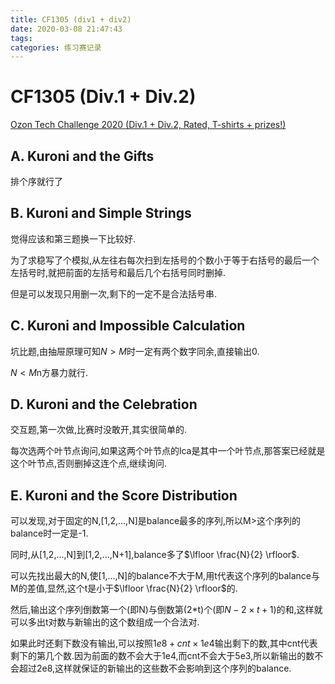 ```yaml
---
title: CF1305 (div1 + div2)
date: 2020-03-08 21:47:43
tags:
categories: 练习赛记录
---
```


# CF1305 (Div.1 + Div.2)

[Ozon Tech Challenge 2020 (Div.1 + Div.2, Rated, T-shirts + prizes!)](https://codeforces.com/contest/1305)

## A. Kuroni and the Gifts

排个序就行了

<!--more-->

## B. Kuroni and Simple Strings

觉得应该和第三题换一下比较好.

为了求稳写了个模拟,从左往右每次扫到左括号的个数小于等于右括号的最后一个左括号时,就把前面的左括号和最后几个右括号同时删掉.

但是可以发现只用删一次,剩下的一定不是合法括号串.

## C. Kuroni and Impossible Calculation

坑比题,由抽屉原理可知$N > M$时一定有两个数字同余,直接输出0.

$N < M$n方暴力就行.

## D. Kuroni and the Celebration

交互题,第一次做,比赛时没敢开,其实很简单的.

每次选两个叶节点询问,如果这两个叶节点的lca是其中一个叶节点,那答案已经就是这个叶节点,否则删掉这连个点,继续询问.

## E. Kuroni and the Score Distribution

可以发现,对于固定的N,[1,2,...,N]是balance最多的序列,所以M>这个序列的balance时一定是-1.

同时,从[1,2,...,N]到[1,2,...,N+1],balance多了$\lfloor \frac{N}{2} \rfloor$.

可以先找出最大的N,使[1,...,N]的balance不大于M,用t代表这个序列的balance与M的差值,显然,这个t是小于$\lfloor \frac{N}{2} \rfloor$的.

然后,输出这个序列倒数第一个(即N)与倒数第(2*t)个(即$N-2\times t+1$)的和,这样就可以多出t对数与新输出的这个数组成一个合法对.

如果此时还剩下数没有输出,可以按照$1e8+cnt\times 1e4$输出剩下的数,其中cnt代表剩下的第几个数.因为前面的数不会大于1e4,而cnt不会大于5e3,所以新输出的数不会超过2e8,这样就保证的新输出的这些数不会影响到这个序列的balance.